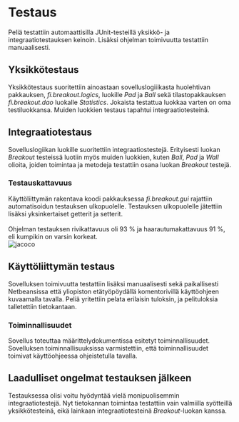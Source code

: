 # Testaus
Peliä testattiin automaattisilla JUnit-testeillä yksikkö- ja integraatiotestauksen keinoin. Lisäksi ohjelman toimivuutta testattiin manuaalisesti.

## Yksikkötestaus
Yksikkötestaus suoritettiin ainoastaan sovelluslogiiikasta huolehtivan pakkauksen, *fi.breakout.logics*, luokille *Pad* ja *Ball* sekä tilastopakkauksen *fi.breakout.dao* luokalle *Statistics*. Jokaista testattua luokkaa varten on oma testiluokkansa. Muiden luokkien testaus tapahtui integraatiotesteinä. 
## Integraatiotestaus
Sovelluslogiikan luokille suoritettiin integraatiostestejä. Erityisesti luokan *Breakout* testeissä luotiin myös muiden luokkien, kuten *Ball*, *Pad* ja *Wall* olioita, joiden toimintaa ja metodeja testattiin osana luokan *Breakout* testejä. <br>
### Testauskattavuus 
Käyttöliittymän rakentava koodi pakkauksessa *fi.breakout.gui* rajattiin automatisoidun testauksen ulkopuolelle. Testauksen ulkopuolelle jätettiin lisäksi yksinkertaiset getterit ja setterit.<br>
<br> Ohjelman testauksen rivikattavuus oli 93 % ja haarautumakattavuus 91 %, eli kumpikin on varsin korkeat. <br>
![jacoco](https://user-images.githubusercontent.com/73749539/118395338-7d424280-b652-11eb-85dd-44f2d536f4a7.png)


## Käyttöliittymän testaus
Sovelluksen toimivuutta testattiin lisäksi manuaalisesti sekä paikallisesti Netbeansissa että yliopiston etätyöpöydällä komentorivillä käyttöohjeen kuvaamalla tavalla. Peliä yritettiin pelata erilaisin tuloksin, ja pelituloksia talletettiin tietokantaan. 
### Toiminnallisuudet
Sovellus toteuttaa määrittelydokumentissa esitetyt toiminnallisuudet. Sovelluksen toiminnallisuuksissa varmistettiin, että toiminnallisuudet toimivat käyttöohjeessa ohjeistetulla tavalla. <br>

## Laadulliset ongelmat testauksen jälkeen 
Testauksessa olisi voitu hyödyntää vielä monipuolisemmin integraatiotestejä. Nyt tietokannan toimintaa testattiin vain valmiilla syötteillä yksikkötesteinä, eikä lainkaan integraatiotesteinä *Breakout*-luokan kanssa. 
